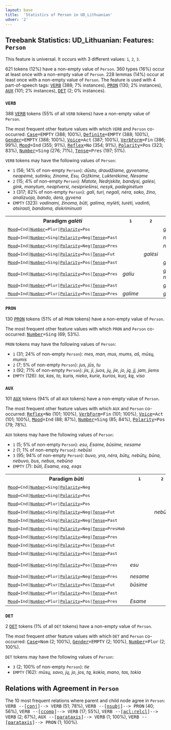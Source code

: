 ```yaml
---
layout: base
title:  'Statistics of Person in UD_Lithuanian'
udver: '2'
---
```


## Treebank Statistics: UD_Lithuanian: Features: `Person`

This feature is universal.
It occurs with 3 different values: `1`, `2`, `3`.

621 tokens (12%) have a non-empty value of `Person`.
360 types (16%) occur at least once with a non-empty value of `Person`.
228 lemmas (14%) occur at least once with a non-empty value of `Person`.
The feature is used with 4 part-of-speech tags: <tt><a href="lt-pos-VERB.html">VERB</a></tt> (388; 7% instances), <tt><a href="lt-pos-PRON.html">PRON</a></tt> (130; 2% instances), <tt><a href="lt-pos-AUX.html">AUX</a></tt> (101; 2% instances), <tt><a href="lt-pos-DET.html">DET</a></tt> (2; 0% instances).

### `VERB`

388 <tt><a href="lt-pos-VERB.html">VERB</a></tt> tokens (55% of all `VERB` tokens) have a non-empty value of `Person`.

The most frequent other feature values with which `VERB` and `Person` co-occurred: <tt><a href="lt-feat-Case.html">Case</a></tt><tt>=EMPTY</tt> (388; 100%), <tt><a href="lt-feat-Definite.html">Definite</a></tt><tt>=EMPTY</tt> (388; 100%), <tt><a href="lt-feat-Gender.html">Gender</a></tt><tt>=EMPTY</tt> (388; 100%), <tt><a href="lt-feat-Voice.html">Voice</a></tt><tt>=Act</tt> (387; 100%), <tt><a href="lt-feat-VerbForm.html">VerbForm</a></tt><tt>=Fin</tt> (386; 99%), <tt><a href="lt-feat-Mood.html">Mood</a></tt><tt>=Ind</tt> (355; 91%), <tt><a href="lt-feat-Reflex.html">Reflex</a></tt><tt>=No</tt> (354; 91%), <tt><a href="lt-feat-Polarity.html">Polarity</a></tt><tt>=Pos</tt> (323; 83%), <tt><a href="lt-feat-Number.html">Number</a></tt><tt>=Sing</tt> (276; 71%), <tt><a href="lt-feat-Tense.html">Tense</a></tt><tt>=Pres</tt> (197; 51%).

`VERB` tokens may have the following values of `Person`:

* `1` (56; 14% of non-empty `Person`): <em>dūstu, draudžiame, gyvename, neapėmė, sutinku, žinome, Esu, Grįžkime, Lukterėkime, Nesame</em>
* `2` (15; 4% of non-empty `Person`): <em>Matote, Nedrįskite, bandysi, galėsi, gink, manytum, neaptversi, nesipriešinsi, nesyk, padeginėtum</em>
* `3` (317; 82% of non-empty `Person`): <em>gali, turi, negali, nėra, sako, žino, analizuoja, bando, dera, gyvena</em>
* `EMPTY` (323): <em>vadinami, žinoma, būti, galima, mylėti, turėti, vadinti, atsirasti, bandoma, diskriminuoti</em>

<table>
  <tr><th>Paradigm <i>galėti</i></th><th><tt>1</tt></th><th><tt>2</tt></th><th><tt>3</tt></th></tr>
  <tr><td><tt><tt><a href="lt-feat-Mood.html">Mood</a></tt><tt>=Cnd</tt>|<tt><a href="lt-feat-Number.html">Number</a></tt><tt>=Plur</tt>|<tt><a href="lt-feat-Polarity.html">Polarity</a></tt><tt>=Pos</tt></tt></td><td></td><td></td><td><em>galėtų</em></td></tr>
  <tr><td><tt><tt><a href="lt-feat-Mood.html">Mood</a></tt><tt>=Ind</tt>|<tt><a href="lt-feat-Number.html">Number</a></tt><tt>=Sing</tt>|<tt><a href="lt-feat-Polarity.html">Polarity</a></tt><tt>=Neg</tt>|<tt><a href="lt-feat-Tense.html">Tense</a></tt><tt>=Past</tt></tt></td><td></td><td></td><td><em>negalėjo</em></td></tr>
  <tr><td><tt><tt><a href="lt-feat-Mood.html">Mood</a></tt><tt>=Ind</tt>|<tt><a href="lt-feat-Number.html">Number</a></tt><tt>=Sing</tt>|<tt><a href="lt-feat-Polarity.html">Polarity</a></tt><tt>=Neg</tt>|<tt><a href="lt-feat-Tense.html">Tense</a></tt><tt>=Pres</tt></tt></td><td></td><td></td><td><em>negali</em></td></tr>
  <tr><td><tt><tt><a href="lt-feat-Mood.html">Mood</a></tt><tt>=Ind</tt>|<tt><a href="lt-feat-Number.html">Number</a></tt><tt>=Sing</tt>|<tt><a href="lt-feat-Polarity.html">Polarity</a></tt><tt>=Pos</tt>|<tt><a href="lt-feat-Tense.html">Tense</a></tt><tt>=Fut</tt></tt></td><td></td><td><em>galėsi</em></td><td></td></tr>
  <tr><td><tt><tt><a href="lt-feat-Mood.html">Mood</a></tt><tt>=Ind</tt>|<tt><a href="lt-feat-Number.html">Number</a></tt><tt>=Sing</tt>|<tt><a href="lt-feat-Polarity.html">Polarity</a></tt><tt>=Pos</tt>|<tt><a href="lt-feat-Tense.html">Tense</a></tt><tt>=Past</tt></tt></td><td></td><td></td><td><em>galėjo</em></td></tr>
  <tr><td><tt><tt><a href="lt-feat-Mood.html">Mood</a></tt><tt>=Ind</tt>|<tt><a href="lt-feat-Number.html">Number</a></tt><tt>=Sing</tt>|<tt><a href="lt-feat-Polarity.html">Polarity</a></tt><tt>=Pos</tt>|<tt><a href="lt-feat-Tense.html">Tense</a></tt><tt>=Pres</tt></tt></td><td><em>galiu</em></td><td></td><td><em>gali, negali</em></td></tr>
  <tr><td><tt><tt><a href="lt-feat-Mood.html">Mood</a></tt><tt>=Ind</tt>|<tt><a href="lt-feat-Number.html">Number</a></tt><tt>=Plur</tt>|<tt><a href="lt-feat-Polarity.html">Polarity</a></tt><tt>=Pos</tt>|<tt><a href="lt-feat-Tense.html">Tense</a></tt><tt>=Past</tt></tt></td><td></td><td></td><td><em>galėjo</em></td></tr>
  <tr><td><tt><tt><a href="lt-feat-Mood.html">Mood</a></tt><tt>=Ind</tt>|<tt><a href="lt-feat-Number.html">Number</a></tt><tt>=Plur</tt>|<tt><a href="lt-feat-Polarity.html">Polarity</a></tt><tt>=Pos</tt>|<tt><a href="lt-feat-Tense.html">Tense</a></tt><tt>=Pres</tt></tt></td><td><em>galime</em></td><td></td><td><em>gali</em></td></tr>
</table>

### `PRON`

130 <tt><a href="lt-pos-PRON.html">PRON</a></tt> tokens (51% of all `PRON` tokens) have a non-empty value of `Person`.

The most frequent other feature values with which `PRON` and `Person` co-occurred: <tt><a href="lt-feat-Number.html">Number</a></tt><tt>=Sing</tt> (69; 53%).

`PRON` tokens may have the following values of `Person`:

* `1` (31; 24% of non-empty `Person`): <em>mes, man, mus, mums, aš, mūsų, mumis</em>
* `2` (7; 5% of non-empty `Person`): <em>jus, jūs, tu</em>
* `3` (92; 71% of non-empty `Person`): <em>jis, ji, juos, jų, jie, jo, ją, jį, jam, jiems</em>
* `EMPTY` (126): <em>tai, kas, to, kuris, nieko, kurie, kurios, kurį, ką, viso</em>

### `AUX`

101 <tt><a href="lt-pos-AUX.html">AUX</a></tt> tokens (94% of all `AUX` tokens) have a non-empty value of `Person`.

The most frequent other feature values with which `AUX` and `Person` co-occurred: <tt><a href="lt-feat-Reflex.html">Reflex</a></tt><tt>=No</tt> (101; 100%), <tt><a href="lt-feat-VerbForm.html">VerbForm</a></tt><tt>=Fin</tt> (101; 100%), <tt><a href="lt-feat-Voice.html">Voice</a></tt><tt>=Act</tt> (101; 100%), <tt><a href="lt-feat-Mood.html">Mood</a></tt><tt>=Ind</tt> (88; 87%), <tt><a href="lt-feat-Number.html">Number</a></tt><tt>=Sing</tt> (85; 84%), <tt><a href="lt-feat-Polarity.html">Polarity</a></tt><tt>=Pos</tt> (79; 78%).

`AUX` tokens may have the following values of `Person`:

* `1` (5; 5% of non-empty `Person`): <em>esu, Esame, būsime, nesame</em>
* `2` (1; 1% of non-empty `Person`): <em>nebūsi</em>
* `3` (95; 94% of non-empty `Person`): <em>buvo, yra, nėra, būtų, nebūtų, būna, nebuvo, bus, nebus, nebūna</em>
* `EMPTY` (7): <em>būti, Esama, esą, esąs</em>

<table>
  <tr><th>Paradigm <i>būti</i></th><th><tt>1</tt></th><th><tt>2</tt></th><th><tt>3</tt></th></tr>
  <tr><td><tt><tt><a href="lt-feat-Mood.html">Mood</a></tt><tt>=Cnd</tt>|<tt><a href="lt-feat-Number.html">Number</a></tt><tt>=Sing</tt>|<tt><a href="lt-feat-Polarity.html">Polarity</a></tt><tt>=Neg</tt></tt></td><td></td><td></td><td><em>nebūtų</em></td></tr>
  <tr><td><tt><tt><a href="lt-feat-Mood.html">Mood</a></tt><tt>=Cnd</tt>|<tt><a href="lt-feat-Number.html">Number</a></tt><tt>=Sing</tt>|<tt><a href="lt-feat-Polarity.html">Polarity</a></tt><tt>=Pos</tt></tt></td><td></td><td></td><td><em>būtų</em></td></tr>
  <tr><td><tt><tt><a href="lt-feat-Mood.html">Mood</a></tt><tt>=Cnd</tt>|<tt><a href="lt-feat-Number.html">Number</a></tt><tt>=Plur</tt>|<tt><a href="lt-feat-Polarity.html">Polarity</a></tt><tt>=Pos</tt></tt></td><td></td><td></td><td><em>būtų</em></td></tr>
  <tr><td><tt><tt><a href="lt-feat-Mood.html">Mood</a></tt><tt>=Ind</tt>|<tt><a href="lt-feat-Number.html">Number</a></tt><tt>=Sing</tt>|<tt><a href="lt-feat-Polarity.html">Polarity</a></tt><tt>=Neg</tt>|<tt><a href="lt-feat-Tense.html">Tense</a></tt><tt>=Fut</tt></tt></td><td></td><td><em>nebūsi</em></td><td><em>nebus</em></td></tr>
  <tr><td><tt><tt><a href="lt-feat-Mood.html">Mood</a></tt><tt>=Ind</tt>|<tt><a href="lt-feat-Number.html">Number</a></tt><tt>=Sing</tt>|<tt><a href="lt-feat-Polarity.html">Polarity</a></tt><tt>=Neg</tt>|<tt><a href="lt-feat-Tense.html">Tense</a></tt><tt>=Past</tt></tt></td><td></td><td></td><td><em>nebuvo</em></td></tr>
  <tr><td><tt><tt><a href="lt-feat-Mood.html">Mood</a></tt><tt>=Ind</tt>|<tt><a href="lt-feat-Number.html">Number</a></tt><tt>=Sing</tt>|<tt><a href="lt-feat-Polarity.html">Polarity</a></tt><tt>=Neg</tt>|<tt><a href="lt-feat-Tense.html">Tense</a></tt><tt>=PresHab</tt></tt></td><td></td><td></td><td><em>nebūna</em></td></tr>
  <tr><td><tt><tt><a href="lt-feat-Mood.html">Mood</a></tt><tt>=Ind</tt>|<tt><a href="lt-feat-Number.html">Number</a></tt><tt>=Sing</tt>|<tt><a href="lt-feat-Polarity.html">Polarity</a></tt><tt>=Neg</tt>|<tt><a href="lt-feat-Tense.html">Tense</a></tt><tt>=Pres</tt></tt></td><td></td><td></td><td><em>nėra</em></td></tr>
  <tr><td><tt><tt><a href="lt-feat-Mood.html">Mood</a></tt><tt>=Ind</tt>|<tt><a href="lt-feat-Number.html">Number</a></tt><tt>=Sing</tt>|<tt><a href="lt-feat-Polarity.html">Polarity</a></tt><tt>=Pos</tt>|<tt><a href="lt-feat-Tense.html">Tense</a></tt><tt>=Fut</tt></tt></td><td></td><td></td><td><em>bus</em></td></tr>
  <tr><td><tt><tt><a href="lt-feat-Mood.html">Mood</a></tt><tt>=Ind</tt>|<tt><a href="lt-feat-Number.html">Number</a></tt><tt>=Sing</tt>|<tt><a href="lt-feat-Polarity.html">Polarity</a></tt><tt>=Pos</tt>|<tt><a href="lt-feat-Tense.html">Tense</a></tt><tt>=Past</tt></tt></td><td></td><td></td><td><em>buvo</em></td></tr>
  <tr><td><tt><tt><a href="lt-feat-Mood.html">Mood</a></tt><tt>=Ind</tt>|<tt><a href="lt-feat-Number.html">Number</a></tt><tt>=Sing</tt>|<tt><a href="lt-feat-Polarity.html">Polarity</a></tt><tt>=Pos</tt>|<tt><a href="lt-feat-Tense.html">Tense</a></tt><tt>=Pres</tt></tt></td><td><em>esu</em></td><td></td><td><em>yra, būna</em></td></tr>
  <tr><td><tt><tt><a href="lt-feat-Mood.html">Mood</a></tt><tt>=Ind</tt>|<tt><a href="lt-feat-Number.html">Number</a></tt><tt>=Plur</tt>|<tt><a href="lt-feat-Polarity.html">Polarity</a></tt><tt>=Neg</tt>|<tt><a href="lt-feat-Tense.html">Tense</a></tt><tt>=Pres</tt></tt></td><td><em>nesame</em></td><td></td><td></td></tr>
  <tr><td><tt><tt><a href="lt-feat-Mood.html">Mood</a></tt><tt>=Ind</tt>|<tt><a href="lt-feat-Number.html">Number</a></tt><tt>=Plur</tt>|<tt><a href="lt-feat-Polarity.html">Polarity</a></tt><tt>=Pos</tt>|<tt><a href="lt-feat-Tense.html">Tense</a></tt><tt>=Fut</tt></tt></td><td><em>būsime</em></td><td></td><td></td></tr>
  <tr><td><tt><tt><a href="lt-feat-Mood.html">Mood</a></tt><tt>=Ind</tt>|<tt><a href="lt-feat-Number.html">Number</a></tt><tt>=Plur</tt>|<tt><a href="lt-feat-Polarity.html">Polarity</a></tt><tt>=Pos</tt>|<tt><a href="lt-feat-Tense.html">Tense</a></tt><tt>=Past</tt></tt></td><td></td><td></td><td><em>buvo</em></td></tr>
  <tr><td><tt><tt><a href="lt-feat-Mood.html">Mood</a></tt><tt>=Ind</tt>|<tt><a href="lt-feat-Number.html">Number</a></tt><tt>=Plur</tt>|<tt><a href="lt-feat-Polarity.html">Polarity</a></tt><tt>=Pos</tt>|<tt><a href="lt-feat-Tense.html">Tense</a></tt><tt>=Pres</tt></tt></td><td><em>Esame</em></td><td></td><td><em>yra</em></td></tr>
</table>

### `DET`

2 <tt><a href="lt-pos-DET.html">DET</a></tt> tokens (1% of all `DET` tokens) have a non-empty value of `Person`.

The most frequent other feature values with which `DET` and `Person` co-occurred: <tt><a href="lt-feat-Case.html">Case</a></tt><tt>=Nom</tt> (2; 100%), <tt><a href="lt-feat-Gender.html">Gender</a></tt><tt>=EMPTY</tt> (2; 100%), <tt><a href="lt-feat-Number.html">Number</a></tt><tt>=Plur</tt> (2; 100%).

`DET` tokens may have the following values of `Person`:

* `3` (2; 100% of non-empty `Person`): <em>tie</em>
* `EMPTY` (162): <em>mūsų, savo, jų, jo, jos, tą, kokia, mano, tas, tokia</em>

## Relations with Agreement in `Person`

The 10 most frequent relations where parent and child node agree in `Person`:
<tt>VERB --[<tt><a href="lt-dep-conj.html">conj</a></tt>]--> VERB</tt> (51; 78%),
<tt>VERB --[<tt><a href="lt-dep-nsubj.html">nsubj</a></tt>]--> PRON</tt> (40; 56%),
<tt>VERB --[<tt><a href="lt-dep-ccomp.html">ccomp</a></tt>]--> VERB</tt> (17; 55%),
<tt>VERB --[<tt><a href="lt-dep-acl-relcl.html">acl:relcl</a></tt>]--> VERB</tt> (2; 67%),
<tt>AUX --[<tt><a href="lt-dep-parataxis.html">parataxis</a></tt>]--> VERB</tt> (1; 100%),
<tt>VERB --[<tt><a href="lt-dep-parataxis.html">parataxis</a></tt>]--> PRON</tt> (1; 100%).


